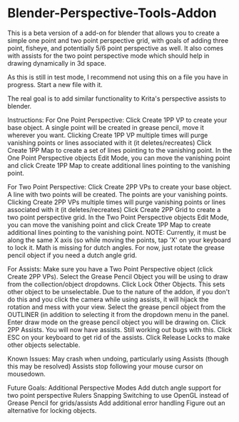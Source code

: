 # Blender-Perspective-Tools-Addon
This is a beta version of a add-on for blender that allows you to create a simple one point and two point perspective grid, with goals of adding three point, fisheye, and potentially 5/6 point perspective as well.
It also comes with assists for the two point perspective mode which should help in drawing dynamically in 3d space.

As this is still in test mode, I recommend not using this on a file you have in progress. Start a new file with it.

The real goal is to add similar functionality to Krita's perspective assists to blender.

Instructions:
  For One Point Perspective:
    Click Create 1PP VP to create your base object. A single point will be created in grease pencil, move it wherever you want.
    Clicking Create 1PP VP multiple times will purge vanishing points or lines associated with it (it deletes/recreates)
    Click Create 1PP Map to create a set of lines pointing to the vanishing point.
    In the One Point Perspective objects Edit Mode, you can move the vanishing point and click Create 1PP Map to create additional lines pointing to the vanishing point.
 
 For Two Point Perspective:
    Click Create 2PP VPs to create your base object. A line with two points will be created. The points are your vanishing points.
    Clicking Create 2PP VPs multiple times will purge vanishing points or lines associated with it (it deletes/recreates)
    Click Create 2PP Grid to create a two point perspective grid.
    In the Two Point Perspective objects Edit Mode, you can move the vanishing point and click Create 1PP Map to create additional lines pointing to the vanishing point.
      NOTE: Currently, it must be along the same X axis (so while moving the points, tap 'X' on your keyboard to lock it. 
      Math is missing for dutch angles. For now, just rotate the grease pencil object if you need a dutch angle grid.

For Assists:
  Make sure you have a Two Point Perspective object (click Create 2PP VPs).
  Select the Grease Pencil Object you will be using to draw from the collection/object dropdowns.
  Click Lock Other Objects. 
    This sets other object to be unselectable. Due to the nature of the addon, if you don't do this and you click the camera while using assists, it will hijack the rotation and mess with your view.
    Select the grease pencil object from the OUTLINER (in addition to selecting it from the dropdown menu in the panel. Enter draw mode on the grease pencil object you will be drawing on.
  Click 2PP Assists. You will now have assists. Still working out bugs with this.
  Click ESC on your keyboard to get rid of the assists.
  Click Release Locks to make other objects selectable.
    
    

Known Issues:
  May crash when undoing, particularly using Assists (though this may be resolved)
  Assists stop following your mouse cursor on mousedown.
  
 Future Goals: 
  Additional Perspective Modes
  Add dutch angle support for two point perspective
  Rulers
  Snapping
  Switching to use OpenGL instead of Grease Pencil for grids/assists
  Add additional error handling 
  Figure out an alternative for locking objects.
